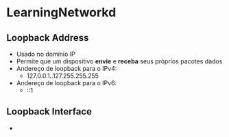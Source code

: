 # LearningNetworkd

## Loopback Address
- Usado no domínio IP
- Permite que um dispositivo **envie** e **receba** seus próprios pacotes dados
- Andereço de loopback para o IPv4: 
  - 127.0.0.1..127.255.255.255
- Andereço de loopback para o IPv6: 
  - ::1

## Loopback Interface
- 
